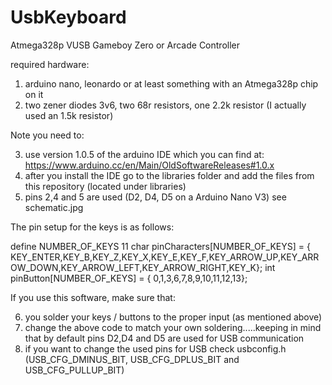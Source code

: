 # UsbKeyboard
Atmega328p VUSB Gameboy Zero or Arcade Controller

required hardware:

1. arduino nano, leonardo or at least something with an Atmega328p chip on it
2. two zener diodes 3v6, two 68r resistors, one 2.2k resistor (I actually used an 1.5k resistor)

Note you need to:

3. use version 1.0.5 of the arduino IDE which you can find at: https://www.arduino.cc/en/Main/OldSoftwareReleases#1.0.x
4. after you install the IDE go to the libraries folder and add the files from this repository (located under libraries)
5. pins 2,4 and 5 are used (D2, D4, D5 on a Arduino Nano V3) see schematic.jpg

The pin setup for the keys is as follows:

define NUMBER_OF_KEYS 11
char pinCharacters[NUMBER_OF_KEYS] = {
  KEY_ENTER,KEY_B,KEY_Z,KEY_X,KEY_E,KEY_F,KEY_ARROW_UP,KEY_ARROW_DOWN,KEY_ARROW_LEFT,KEY_ARROW_RIGHT,KEY_K};
int pinButton[NUMBER_OF_KEYS] = {
  0,1,3,6,7,8,9,10,11,12,13};
  
If you use this software, make sure that:

6. you solder your keys / buttons to the proper input (as mentioned above)
7. change the above code to match your own soldering.....keeping in mind that by default pins D2,D4 and D5 are used for USB communication
8. if you want to change the used pins for USB check usbconfig.h (USB_CFG_DMINUS_BIT, USB_CFG_DPLUS_BIT and USB_CFG_PULLUP_BIT)
